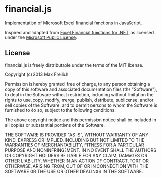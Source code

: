 financial.js
============

Implementation of Microsoft Excel financial functions in JavaScript.

Inspired and adapted from [Excel Financial functions for .NET](http://archive.msdn.microsoft.com/FinancialFunctions), as licensed under the [Microsoft Public License](https://github.com/mfreilich/financial.js/raw/master/Ms-PL-License).


License
-------

financial.js is freely distributable under the terms of the MIT license.

Copyright (c) 2013 Max Freilich

Permission is hereby granted, free of charge, to any person obtaining a copy
of this software and associated documentation files (the "Software"), to deal
in the Software without restriction, including without limitation the rights
to use, copy, modify, merge, publish, distribute, sublicense, and/or sell
copies of the Software, and to permit persons to whom the Software is
furnished to do so, subject to the following conditions:

The above copyright notice and this permission notice shall be included in
all copies or substantial portions of the Software.

THE SOFTWARE IS PROVIDED "AS IS", WITHOUT WARRANTY OF ANY KIND, EXPRESS OR
IMPLIED, INCLUDING BUT NOT LIMITED TO THE WARRANTIES OF MERCHANTABILITY,
FITNESS FOR A PARTICULAR PURPOSE AND NONINFRINGEMENT. IN NO EVENT SHALL THE
AUTHORS OR COPYRIGHT HOLDERS BE LIABLE FOR ANY CLAIM, DAMAGES OR OTHER
LIABILITY, WHETHER IN AN ACTION OF CONTRACT, TORT OR OTHERWISE, ARISING FROM,
OUT OF OR IN CONNECTION WITH THE SOFTWARE OR THE USE OR OTHER DEALINGS IN
THE SOFTWARE.
